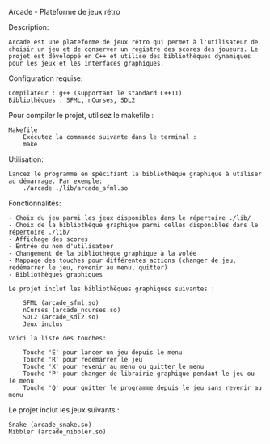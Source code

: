 Arcade - Plateforme de jeux rétro

Description:

    Arcade est une plateforme de jeux rétro qui permet à l'utilisateur de choisir un jeu et de conserver un registre des scores des joueurs. Le projet est développé en C++ et utilise des bibliothèques dynamiques pour les jeux et les interfaces graphiques.

Configuration requise:

    Compilateur : g++ (supportant le standard C++11)
    Bibliothèques : SFML, nCurses, SDL2

Pour compiler le projet, utilisez le makefile :

    Makefile
        Exécutez la commande suivante dans le terminal :
        make

Utilisation:

    Lancez le programme en spécifiant la bibliothèque graphique à utiliser au démarrage. Par exemple:
        ./arcade ./lib/arcade_sfml.so

Fonctionnalités:

    - Choix du jeu parmi les jeux disponibles dans le répertoire ./lib/
    - Choix de la bibliothèque graphique parmi celles disponibles dans le répertoire ./lib/
    - Affichage des scores
    - Entrée du nom d'utilisateur
    - Changement de la bibliothèque graphique à la volée
    - Mappage des touches pour différentes actions (changer de jeu, redémarrer le jeu, revenir au menu, quitter)
    - Bibliothèques graphiques

    Le projet inclut les bibliothèques graphiques suivantes :

        SFML (arcade_sfml.so)
        nCurses (arcade_ncurses.so)
        SDL2 (arcade_sdl2.so)
        Jeux inclus

    Voici la liste des touches:

        Touche 'E' pour lancer un jeu depuis le menu
        Touche 'R' pour redémarrer le jeu
        Touche 'X' pour revenir au menu ou quitter le menu
        Touche 'P' pour changer de librairie graphique pendant le jeu ou le menu
        Touche 'Q' pour quitter le programme depuis le jeu sans revenir au menu

Le projet inclut les jeux suivants :

    Snake (arcade_snake.so)
    Nibbler (arcade_nibbler.so)
